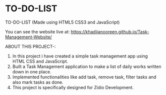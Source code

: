 # TO-DO-LIST

TO-DO-LIST (Made using HTML5 CSS3 and JavaScript)

You can see the website live at: https://khadijanooreen.github.io/Task-Management-Website/

ABOUT THIS PROJECT-:

  1. In this project i have created a simple task management app using HTML CSS and JavaScript.
  2. Built a Task Management application to make a list of daily works written down in one place.
  3. Implemented functionalities like add task, remove task, filter tasks and also mark tasks as done.
  4. This project is specifically designed for Zidio Development.
 
